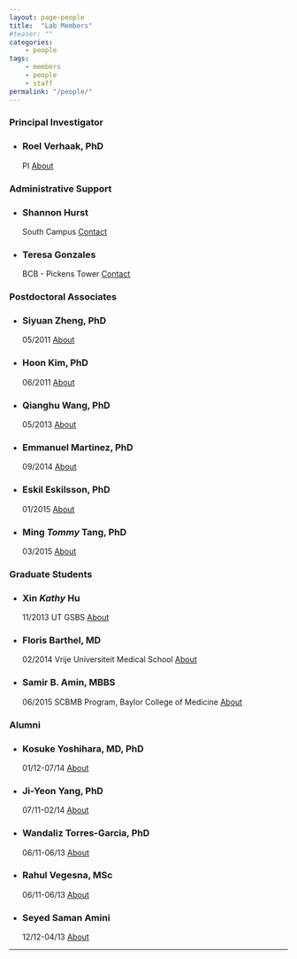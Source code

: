 ```yaml
---
layout: page-people
title:  "Lab Members"
#teaser: ""
categories:
    - people
tags:
    - members
    - people
    - staff
permalink: "/people/"
---
```


### Principal Investigator

<ul class="ch-grid">
  <li>
    <div class="ch-item ch-img-rverhaak">
      <div class="ch-info">
        <h3>Roel Verhaak, PhD</h3>
        <p>PI <a href="{{ site.url }}/about/">About</a></p>
      </div>
    </div>
  </li>
</ul>

### Administrative Support

<ul class="ch-grid">
  <li>
    <div class="ch-item ch-img-admin1">
      <div class="ch-info">
        <h3>Shannon Hurst</h3>
        <p>South Campus <a href="{{ site.url }}/people/admin1/">Contact</a></p>
      </div>
    </div>
  </li>
  <li>
    <div class="ch-item ch-img-admin2">
      <div class="ch-info">
        <h3>Teresa Gonzales</h3>
        <p>BCB - Pickens Tower <a href="{{ site.url }}/people/admin2/">Contact</a></p>
      </div>
    </div>
  </li> 
</ul>

### Postdoctoral Associates

<ul class="ch-grid">
  <li>
    <div class="ch-item ch-img-szheng">
      <div class="ch-info">
        <h3>Siyuan Zheng, PhD</h3>
        <p>05/2011 <a href="{{ site.url }}/people/s_zheng/">About</a></p>
      </div>
    </div>
  </li>
  <li>
    <div class="ch-item ch-img-hkim">
      <div class="ch-info">
        <h3>Hoon Kim, PhD</h3>
        <p>06/2011 <a href="{{ site.url }}/people/h_kim/">About</a></p>
      </div>
    </div>
  </li>
  <li>
    <div class="ch-item ch-img-qwang">
      <div class="ch-info">
        <h3>Qianghu Wang, PhD</h3>
        <p>05/2013 <a href="{{ site.url }}/people/q_wang/">About</a></p>
      </div>
    </div>
  </li>
  <li>
    <div class="ch-item ch-img-emartinez">
      <div class="ch-info">
        <h3>Emmanuel Martinez, PhD</h3>
        <p>09/2014 <a href="{{ site.url }}/people/e_martinez/">About</a></p>
      </div>
    </div>
  </li>
  <li>
    <div class="ch-item ch-img-eeskilsson">
      <div class="ch-info">
        <h3>Eskil Eskilsson, PhD</h3>
        <p>01/2015 <a href="{{ site.url }}/people/e_eskilsson/">About</a></p>
      </div>
    </div>
  </li>
  <li>
    <div class="ch-item ch-img-mtang">
      <div class="ch-info">
        <h3>Ming <i>Tommy</i> Tang, PhD</h3>
        <p>03/2015 <a href="{{ site.url }}/people/m_tang/">About</a></p>
      </div>
    </div>
  </li>    
</ul>

### Graduate Students

<ul class="ch-grid">
  <li>
    <div class="ch-item ch-img-xkhu">
      <div class="ch-info">
        <h3>Xin <i>Kathy</i> Hu</h3>
        <p>11/2013 UT GSBS <a href="{{ site.url }}/people/k_hu/">About</a></p>
      </div>
    </div>
  </li>  
    <li>
    <div class="ch-item ch-img-fbarthel">
      <div class="ch-info">
        <h3>Floris Barthel, MD</h3>
        <p>02/2014 Vrije Universiteit Medical School <a href="{{ site.url }}/people/f_barthel/">About</a></p>
      </div>
    </div>
  </li> 
  <li>
  <div class="ch-item ch-img-sbamin">
    <div class="ch-info">
      <h3>Samir B. Amin, MBBS</h3>
      <p>06/2015 SCBMB Program, Baylor College of Medicine <a href="{{ site.url }}/people/s_amin/">About</a></p>
    </div>
  </div>
  </li>
  </ul>

### Alumni

<ul class="ch-grid">  
  <li>
  <div class="ch-item ch-img-kyoshihara">
    <div class="ch-info">
      <h3>Kosuke Yoshihara, MD, PhD</h3>
      <p>01/12-07/14 <a href="{{ site.url }}/people/k_yoshihara/">About</a></p>
    </div>
  </div>
  </li>
  <li>
    <div class="ch-item ch-img-jyyang">
      <div class="ch-info">
        <h3>Ji-Yeon Yang, PhD</h3>
        <p>07/11-02/14 <a href="{{ site.url }}/people/j_yang/">About</a></p>
      </div>
    </div>
  </li>
  <li>
  <div class="ch-item ch-img-wtgarcia">
    <div class="ch-info">
      <h3>Wandaliz Torres-Garcia, PhD</h3>
      <p>06/11-06/13 <a href="{{ site.url }}/people/w_garcia/">About</a></p>
    </div>
  </div>
  </li>
  <li>
  <div class="ch-item ch-img-rvegesna">
    <div class="ch-info">
      <h3>Rahul Vegesna, MSc</h3>
      <p>06/11-06/13 <a href="{{ site.url }}/people/r_vegesna/">About</a></p>
    </div>
  </div>
  </li>
  <li>
  <div class="ch-item ch-img-ssamini">
    <div class="ch-info">
      <h3>Seyed Saman Amini</h3>
      <p>12/12-04/13 <a href="{{ site.url }}/people/s_amini/">About</a></p>
    </div>
  </div>
  </li>
</ul>

***





